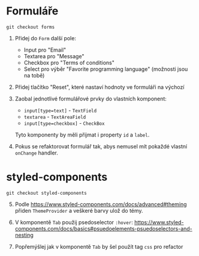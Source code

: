 # Formuláře

```
git checkout forms
```

1. Přidej do `Form` další pole:
	- Input pro "Email"
	- Textarea pro "Message"
	- Checkbox pro "Terms of conditions"
	- Select pro výběr "Favorite programming language" (možnosti jsou na tobě)

2. Přidej tlačítko "Reset", které nastaví hodnoty ve formuláři na výchozí

3. Zaobal jednotlivé formulářové prvky do vlastních komponent:
	- `input[type=text]` - `TextField`
	- `textarea` - `TextAreaField`
	- `input[type=checkbox]` - `CheckBox`

	Tyto komponenty by měli přijmat i property `id` a `label`.

4. Pokus se refaktorovat formulář tak, abys nemusel mít pokaždé vlastní `onChange` handler.

# styled-components

```
git checkout styled-components
```

5. Podle https://www.styled-components.com/docs/advanced#theming přiden `ThemeProvider` a veškeré barvy ulož do témy.

6. V komponentě `Tab` použij psedoselector `:hover`: https://www.styled-components.com/docs/basics#psuedoelements-psuedoselectors-and-nesting

7. Popřemýšlej jak v komponentě `Tab` by šel použít tag `css` pro refactor